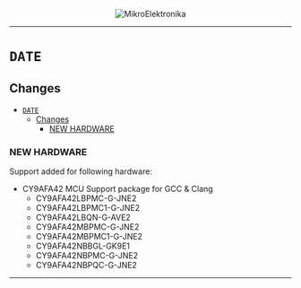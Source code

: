 <p align="center">
  <img src="http://www.mikroe.com/img/designs/beta/logo_small.png?raw=true" alt="MikroElektronika"/>
</p>

---

# `DATE`

## Changes

- [`DATE`](#date)
  - [Changes](#changes)
    - [NEW HARDWARE](#new-hardware)

### NEW HARDWARE

Support added for following hardware:

+ CY9AFA42 MCU Support package for GCC & Clang
  + CY9AFA42LBPMC-G-JNE2
  + CY9AFA42LBPMC1-G-JNE2
  + CY9AFA42LBQN-G-AVE2
  + CY9AFA42MBPMC-G-JNE2
  + CY9AFA42MBPMC1-G-JNE2
  + CY9AFA42NBBGL-GK9E1
  + CY9AFA42NBPMC-G-JNE2
  + CY9AFA42NBPQC-G-JNE2

---
